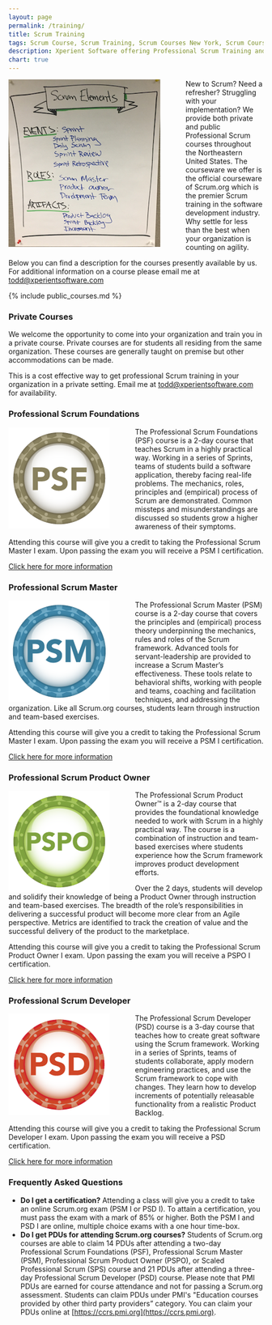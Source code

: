 ```yaml
---
layout: page
permalink: /training/
title: Scrum Training
tags: Scrum Course, Scrum Training, Scrum Courses New York, Scrum Courses Pennsylvania, Scrum Courses Maryland, Scrum Courses Virginia, Scrum Courses New Jersey, Todd Miller
description: Xperient Software offering Professional Scrum Training and Scrum Courses in the Northeastern United States.
chart: true
---
```


<span>
<img src="/images/class-drawing-scrum-elements.png" align="left" style="margin:0px 50px 0px 0px" />

New to Scrum? Need a refresher? Struggling with your implementation? We provide both private and public Professional Scrum courses throughout the Northeastern United States. The courseware we offer is the official courseware of Scrum.org which is the premier Scrum training in the software development industry. Why settle for less than the best when your organization is counting on agility.

Below you can find a description for the courses presently available by us. For additional information on a course please email me at <a href="mailto:todd@xperientsoftware.com" target="_top">todd@xperientsoftware.com</a>

{% include public_courses.md %}

### Private Courses
We welcome the opportunity to come into your organization and train you in a private course. Private courses are for students all residing from the same organization. These courses are generally taught on premise but other accommodations can be made.

This is a cost effective way to get professional Scrum training in your organization in a private setting. Email me at <a href="mailto:todd@xperientsoftware.com" target="_top">todd@xperientsoftware.com</a> for availability.

### Professional Scrum Foundations
<span>
<img src="/images/PSF_Program_200x200.png" align="left" style="margin:0px 50px 0px 0px" />
The Professional Scrum Foundations (PSF) course is a 2-day course that teaches Scrum in a highly practical way. Working in a series of Sprints, teams of students build a software application, thereby facing real-life problems. The mechanics, roles, principles and (empirical) process of Scrum are demonstrated. Common missteps and misunderstandings are discussed so students grow a higher awareness of their symptoms.

Attending this course will give you a credit to taking the Professional Scrum Master I exam. Upon passing the exam you will receive a PSM I certification.

[Click here for more information](https://www.scrum.org/Courses/Professional-Scrum-Foundations)

### Professional Scrum Master
<span>
<img src="/images/PSM_Program_200x200.png" align="left" style="margin:0px 50px 0px 0px" />
The Professional Scrum Master (PSM) course is a 2-day course that covers the principles and (empirical) process theory underpinning the mechanics, rules and roles of the Scrum framework. Advanced tools for servant-leadership are provided to increase a Scrum Master’s effectiveness. These tools relate to behavioral shifts, working with people and teams, coaching and facilitation techniques, and addressing the organization. Like all Scrum.org courses, students learn through instruction and team-based exercises.

Attending this course will give you a credit to taking the Professional Scrum Master I exam. Upon passing the exam you will receive a PSM I certification.

[Click here for more information](https://www.scrum.org/Courses/Professional-Scrum-Master)

### Professional Scrum Product Owner
<span>
<img src="/images/PSPO_Program_200x200.png" align="left" style="margin:0px 50px 0px 0px" />
The Professional Scrum Product Owner™ is a 2-day course that provides the foundational knowledge needed to work with Scrum in a highly practical way. The course is a combination of instruction and team-based exercises where students experience how the Scrum framework improves product development efforts.

Over the 2 days, students will develop and solidify their knowledge of being a Product Owner through instruction and team-based exercises. The breadth of the role’s responsibilities in delivering a successful product will become more clear from an Agile perspective. Metrics are identified to track the creation of value and the successful delivery of the product to the marketplace.

Attending this course will give you a credit to taking the Professional Scrum Product Owner I exam. Upon passing the exam you will receive a PSPO I certification.

[Click here for more information](https://www.scrum.org/courses/professional-scrum-product-owner-training)

### Professional Scrum Developer
<span>
<img src="/images/PSD_Program_200x200.png" align="left" style="margin:0px 50px 0px 0px" />
The Professional Scrum Developer (PSD) course is a 3-day course that teaches how to create great software using the Scrum framework. Working in a series of Sprints, teams of students collaborate, apply modern engineering practices, and use the Scrum framework to cope with changes. They learn how to develop increments of potentially releasable functionality from a realistic Product Backlog.

Attending this course will give you a credit to taking the Professional Scrum Developer I exam. Upon passing the exam you will receive a PSD certification.

[Click here for more information](https://www.scrum.org/Courses/Professional-Scrum-Developer)

### Frequently Asked Questions

+ **Do I get a certification?**
Attending a class will give you a credit to take an online Scrum.org exam (PSM I or PSD I). To attain a certification, you must pass the exam with a mark of 85% or higher. Both the PSM I and PSD I are online, multiple choice exams with a one hour time-box.
+ **Do I get PDUs for attending Scrum.org courses?**
Students of Scrum.org courses are able to claim 14 PDUs after attending a two-day Professional Scrum Foundations (PSF), Professional Scrum Master (PSM), Professional Scrum Product Owner (PSPO), or Scaled Professional Scrum (SPS) course and 21 PDUs after attending a three-day Professional Scrum Developer (PSD) course. Please note that PMI PDUs are earned for course attendance and not for passing a Scrum.org assessment. Students can claim PDUs under PMI's "Education courses provided by other third party providers” category. You can claim your PDUs online at [https://ccrs.pmi.org](https://ccrs.pmi.org).
